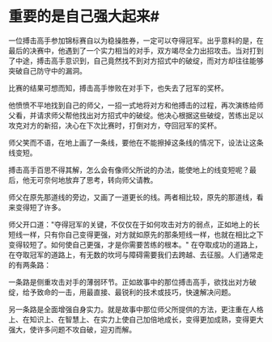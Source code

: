 # 重要的是自己强大起来#
一位搏击高手参加锦标赛自以为稳操胜券，一定可以夺得冠军。出乎意料的是，在最后的决赛中，他遇到了一个实力相当的对手，双方竭尽全力出招攻击。当对打到了中途，搏击高手意识到，自己竟然找不到对方招式中的破绽，而对方却往往能够突破自己防守中的漏洞。 

比赛的结果可想而知，搏击高手惨败在对手下，也失去了冠军的奖杯。 

他愤愤不平地找到自己的师父，一招一式地将对方和他搏击的过程，再次演练给师父看，并请求师父帮他找出对方招式中的破绽。他决心根据这些破绽，苦练出足以攻克对方的新招，决心在下次比赛时，打倒对方，夺回冠军的奖杯。 

师父笑而不语，在地上画了一条线，要他在不能擦掉这条线的情况下，设法让这条线变短。 

搏击高手百思不得其解，怎么会有像师父所说的办法，能使地上的线变短呢？最后，他无可奈何地放弃了思考，转向师父请教。 

师父在原先那道线的旁边，又画了一道更长的线。两者相比较，原先的那道线，看来变得短了许多。 

师父开口道："夺得冠军的关键，不仅仅在于如何攻击对方的弱点，正如地上的长短线一样，只有你自己变得更强，对方就如原先的那条短线一样，也就在相比之下变得较短了。如何使自己更强，才是你需要苦练的根本。" 
在夺取成功的道路上，在夺取冠军的道路上，有无数的坎坷与障碍需要我们去跨越、去征服。人们通常走的有两条路： 

一条路是侧重攻击对手的薄弱环节。正如故事中的那位搏击高手，欲找出对方破绽，给予致命的一击，用最直接、最锐利的技术或技巧，快速解决问题。 

另一条路是全面增强自身实力。就是故事中那位师父所提供的方法，更注重在人格上、在知识上、在智慧上、在实力上使自己加倍地成长，变得更加成熟，变得更大强大，使许多问题不攻自破，迎刃而解。
 